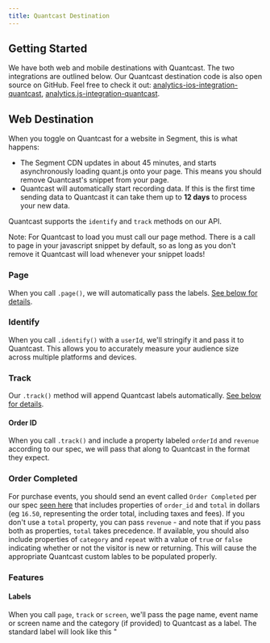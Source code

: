 ```yaml
---
title: Quantcast Destination
---
```


## Getting Started

We have both web and mobile destinations with Quantcast. The two integrations are outlined below. Our Quantcast destination code is also open source on GitHub. Feel free to check it out: [analytics-ios-integration-quantcast](https://github.com/segment-integrations/analytics-ios-integration-quantcast), [analytics.js-integration-quantcast](https://github.com/segment-integrations/analytics.js-integration-quantcast).

## Web Destination
When you toggle on Quantcast for a website in Segment, this is what happens:

+ The Segment CDN updates in about 45 minutes, and starts asynchronously loading quant.js onto your page. This means you should remove Quantcast's snippet from your page.
+ Quantcast will automatically start recording data. If this is the first time sending data to Quantcast it can take them up to **12 days** to process your new data.

Quantcast supports the `identify` and `track` methods on our API.

Note: For Quantcast to load you must call our page method. There is a call to page in your javascript snippet by default, so as long as you don't remove it Quantcast will load whenever your snippet loads!

### Page
When you call `.page()`, we will automatically pass the labels. [See below for details](#labels).

### Identify
When you call `.identify()` with a `userId`, we'll stringify it and pass it to Quantcast. This allows you to accurately measure your audience size across multiple platforms and devices.

### Track
Our `.track()` method will append Quantcast labels automatically. [See below for details](#labels).

#### Order ID
When you call `.track()` and include a property labeled `orderId` and `revenue` according to our spec, we will pass that along to Quantcast in the format they expect.

### Order Completed
For purchase events, you should send an event called `Order Completed` per our spec [seen here](/docs/connections/spec/ecommerce/v2/#order-completed) that includes properties of `order_id` and `total` in dollars (eg `16.50`, representing the order total, including taxes and fees). If you don't use a `total` property, you can pass `revenue` - and note that if you pass both as properties, `total` takes precedence. If available, you should also include properties of `category` and `repeat` with a value of `true` or `false` indicating whether or not the visitor is new or returning. This will cause the appropriate Quantcast custom lables to be populated properly.

### Features
#### Labels
When you call `page`, `track` or `screen`, we'll pass the page name, event name or screen name and the category (if provided) to Quantcast as a label. The standard label will look like this "<title>" for page or screen, and "<name>" for track events. If you enable Quantcast for advertisers then we'll send "_fp.event.<name>" to match Quantcast's internal data structures for advertisers. If you do not pass any `category` or `name` for a `.page()` call, we will fallback on Quantcast's default label.

Here's an example for Quantcast Advertisers:

```js
analytics.page('Blog'); // sends label _fp.event.Blog
analytics.page(); /// sends default label _fp.event.Default
```

For non-advertisers:

```js
analytics.page('Blog'); // sends label "Blog"
analytics.page(); // does not send any label
```

If you opt to send multiple custom labels, you can do so in a few ways. You can attach a property called `label` and define a custom label there or send them using the `Quantcast.labels` in the `options` object.

For advertisers:

```js
analytics.page('Home', {
  label: 'customLabel'
});

// This will send label as _fp.event.Home,_fp.event.customLabel

analytics.page('Home', {}, {
  Quantcast: {
    labels: ['customLabel1', 'customLabel2']
  }
});

// This will send label as _fp.event.Home,_fp.event.customLabel1,_fp.event.customLabel2
```

**IMPORTANT**: Labels cannot contain any special characters so we will strip them out!

### Troubleshooting

{% include content/client-side-script-unverified.md %}

## Mobile Destination
When you toggle on Quantcast for a mobile app in Segment, this is what happens:

+ Follow the instructions on the Quantcast sheet on the destinations page for adding the packaged Quantcast SDK (a simple one-liner to add to your Podfile).
+ After you build and release to the app store, Segment automatically starts translating and sending your data to Quantcast. If this is the first time sending data to Quantcast it can take them up to **12 days** to process your new data.

### Identify
When you call `identify` with a `userId`, we'll pass that to Quantcast. This allows you to accurately measure your audience size across multiple platforms and devices.

### Track
When you call `track` Segment automatically logs the events to Quantcast.

### Screen
When you call `screen` Segment automatically logs an event like `Viewed ABC Screen` to Quantcast.

### Other Features
#### Labels
The destination does not currently support labels. If this is important to you, [let us know](https://segment.com/help/contact/).
